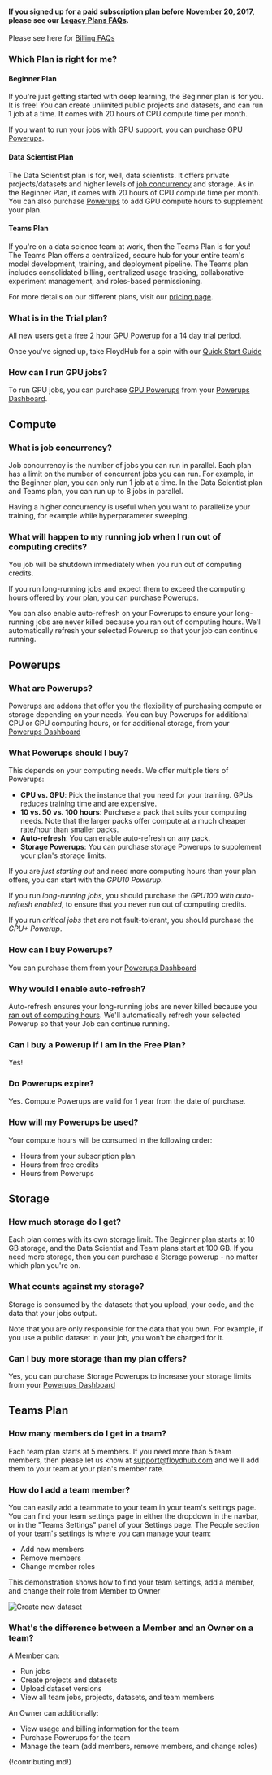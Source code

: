 #### If you signed up for a paid subscription plan before November 20, 2017, please see our [Legacy Plans FAQs](/faqs/plans_legacy).

Please see here for [Billing FAQs](./billing.md)

### Which Plan is right for me?

#### Beginner Plan
If you're just getting started with deep learning, the Beginner plan is for you. It is free! You can create unlimited public projects
and datasets, and can run 1 job at a time. It comes with 20 hours of CPU compute time per month.

If you want to run your jobs with GPU support, you can purchase [GPU Powerups](#powerups).

#### Data Scientist Plan
The Data Scientist plan is for, well, data scientists. It offers private projects/datasets and higher levels of
[job concurrency](#what-is-job-concurrency) and storage. As in the Beginner Plan, it comes with 20 hours of CPU compute time per month. You can also purchase [Powerups](#powerups) to add GPU compute hours to supplement your plan.


#### Teams Plan
If you're on a data science team at work, then the Teams Plan is for you! The Teams Plan offers a centralized, secure hub for your entire team's model development, training, and deployment pipeline. The Teams plan includes consolidated billing, centralized usage tracking, collaborative experiment management, and roles-based permissioning.

For more details on our different plans, visit our [pricing
page](https://www.floydhub.com/pricing).

### What is in the Trial plan?

All new users get a free 2 hour [GPU Powerup](#powerups) for a 14 day trial period.

Once you've signed up, take FloydHub for a spin with our [Quick Start Guide](../getstarted/quick_start.md)

### How can I run GPU jobs?

To run GPU jobs, you can purchase [GPU Powerups](#powerups) from your [Powerups Dashboard](https://www.floydhub.com/settings/powerups).

## Compute

### What is job concurrency?

Job concurrency is the number of jobs you can run in parallel. Each plan has a limit
on the number of concurrent jobs you can run. For example, in the Beginner plan,
you can only run 1 job at a time. In the Data Scientist plan and Teams plan, you can run up
to 8 jobs in parallel.

Having a higher concurrency is useful when you want to parallelize your training, for
example while hyperparameter sweeping.

### What will happen to my running job when I run out of computing credits?

You job will be shutdown immediately when you run out of computing credits.

If you run long-running jobs and expect them to exceed the computing hours offered by your plan, you can purchase [Powerups](#powerups).

You can also enable auto-refresh on your Powerups to ensure your long-running jobs are never killed because you ran out of computing hours. We'll automatically refresh your selected Powerup so that your job can continue running.

## Powerups

### What are Powerups?

Powerups are addons that offer you the flexibility of purchasing compute or storage depending on your needs.
You can buy Powerups for additional CPU or GPU computing hours, or for additional storage, from your [Powerups Dashboard](https://www.floydhub.com/settings/powerups)

### What Powerups should I buy?

This depends on your computing needs. We offer multiple tiers of Powerups:

- **CPU vs. GPU**: Pick the instance that you need for your training. GPUs reduces training time and are expensive.
- **10 vs. 50 vs. 100 hours**: Purchase a pack that suits your computing needs. Note that the larger packs offer compute at a much cheaper rate/hour than smaller packs.
- **Auto-refresh**: You can enable auto-refresh on any pack.
- **Storage Powerups**: You can purchase storage Powerups to supplement your plan's storage limits.

If you are *just starting out* and need more computing hours than your plan offers, you can start with the *GPU10 Powerup*.

If you run *long-running jobs*, you should purchase the *GPU100 with auto-refresh enabled*, to ensure that you never run out of computing credits.

If you run *critical jobs* that are not fault-tolerant, you should purchase the *GPU+ Powerup*.

### How can I buy Powerups?

You can purchase them from your [Powerups Dashboard](https://www.floydhub.com/settings/powerups)

### Why would I enable auto-refresh?

Auto-refresh ensures your long-running jobs are never killed because you [ran out of computing hours](#what-will-happen-to-my-running-job-when-i-run-out-of-computing-credits). We'll automatically refresh your selected Powerup so that your Job can continue running.

### Can I buy a Powerup if I am in the Free Plan?

Yes!

### Do Powerups expire?

Yes. Compute Powerups are valid for 1 year from the date of purchase.

### How will my Powerups be used?

Your compute hours will be consumed in the following order:

- Hours from your subscription plan
- Hours from free credits
- Hours from Powerups

## Storage

### How much storage do I get?

Each plan comes with its own storage limit. The Beginner plan starts at 10 GB storage, and the Data Scientist and Team plans start at 100 GB. If you need more storage, then you can purchase a Storage powerup - no matter which plan you're on.

### What counts against my storage?

Storage is consumed by the datasets that you upload, your code, and the data that your jobs output.

Note that you are only responsible for the data that you own. For example, if you use a public dataset in your job, you won't be charged for it.

### Can I buy more storage than my plan offers?

Yes, you can purchase Storage Powerups to increase your storage limits from your [Powerups Dashboard](https://www.floydhub.com/settings/powerups)

## Teams Plan

### How many members do I get in a team?

Each team plan starts at 5 members. If you need more than 5 team members, then please let us know at support@floydhub.com and we'll add them to your team at your plan's member rate.

### How do I add a team member?

You can easily add a teammate to your team in your team's settings page. You can find your team settings page in either the dropdown in the navbar, or in the "Teams Settings" panel of your Settings page. The People section of your team's settings is where you can manage your team:

* Add new members
* Remove members
* Change member roles

This demonstration shows how to find your team settings, add a member, and change their role from Member to Owner

![Create new dataset](../../img/add-member.gif)

### What's the difference between a Member and an Owner on a team?

A Member can:

* Run jobs
* Create projects and datasets
* Upload dataset versions
* View all team jobs, projects, datasets, and team members

An Owner can additionally:

* View usage and billing information for the team
* Purchase Powerups for the team
* Manage the team (add members, remove members, and change roles)

{!contributing.md!}